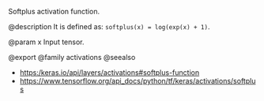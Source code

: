 Softplus activation function.

@description
It is defined as: `softplus(x) = log(exp(x) + 1)`.

@param x
Input tensor.

@export
@family activations
@seealso
+ <https:/keras.io/api/layers/activations#softplus-function>
+ <https://www.tensorflow.org/api_docs/python/tf/keras/activations/softplus>
